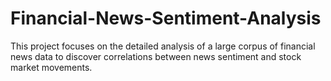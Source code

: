 # Financial-News-Sentiment-Analysis
This project focuses on the detailed analysis of a large corpus of financial news data to discover correlations between news sentiment and stock market movements.
